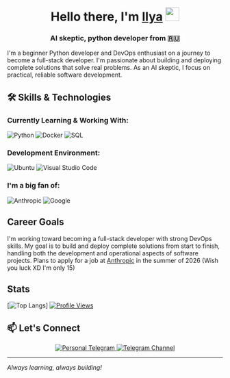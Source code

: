 <h1 align="center">Hello there, I'm <a href="https://t.me/not_finet" target="_blank">Ilya</a> 
<img src="https://github.com/blackcater/blackcater/raw/main/images/Hi.gif" height="32"/></h1>
<h3 align="center">AI skeptic, python developer from  🇷🇺</h3>

I'm a beginner Python developer and DevOps enthusiast on a journey to become a full-stack developer. I'm passionate about building and deploying complete solutions that solve real problems. As an AI skeptic, I focus on practical, reliable software development.

## 🛠️ Skills & Technologies

### Currently Learning & Working With:
![Python](https://img.shields.io/badge/python-3670A0?style=for-the-badge&logo=python&logoColor=ffdd54)
![Docker](https://img.shields.io/badge/docker-%230db7ed.svg?style=for-the-badge&logo=docker&logoColor=white)
![SQL](https://img.shields.io/badge/SQL-%2307405e.svg?style=for-the-badge&logo=sqlite&logoColor=white)

### Development Environment:
![Ubuntu](https://img.shields.io/badge/Ubuntu-E95420?style=for-the-badge&logo=ubuntu&logoColor=white)
![Visual Studio Code](https://img.shields.io/badge/Visual%20Studio%20Code-0078d7.svg?style=for-the-badge&logo=visual-studio-code&logoColor=white)

### I'm a big fan of:
![Anthropic](https://img.shields.io/badge/Anthropic-191919.svg?style=for-the-badge&logo=Anthropic&logoColor=white)
![Google](https://img.shields.io/badge/Google-4285F4.svg?style=for-the-badge&logo=Google&logoColor=white)

## Career Goals

I'm working toward becoming a full-stack developer with strong DevOps skills. My goal is to build and deploy complete solutions from start to finish, handling both the development and operational aspects of software projects.
Plans to apply for a job at [Anthropic](https://github.com/anthropics) in the summer of 2026 (Wish you luck XD I'm only 15)

## Stats

[![Top Langs](https://github-readme-stats.vercel.app/api/top-langs/?username=finettt&layout=compact)]
[![Profile Views](https://komarev.com/ghpvc/?username=finettt&color=green)](https://github.com/finettt)

## 📫 Let's Connect
<div align="center">
  <!-- Personal Contact -->
  <a href="https://t.me/not_finet" target="_blank" rel="noopener noreferrer" title="Personal Telegram - Write me in telegram!">
    <img src="https://img.shields.io/badge/Contact-2CA5E0?style=for-the-badge&logo=telegram&logoColor=white&label=Personal&alt=Contact" alt="Personal Telegram">
  </a>
  
  <!-- Channel Subscription -->
  <a href="https://t.me/n0_pl3ase" target="_blank" rel="noopener noreferrer" title="Telegram Channel - Subscribe to my telegram channel!">
    <img src="https://img.shields.io/badge/Channel-2CA5E0?style=for-the-badge&logo=telegram&logoColor=white&label=Subscribe&alt=Channel" alt="Telegram Channel">
  </a>
</div>

---

*Always learning, always building!*
